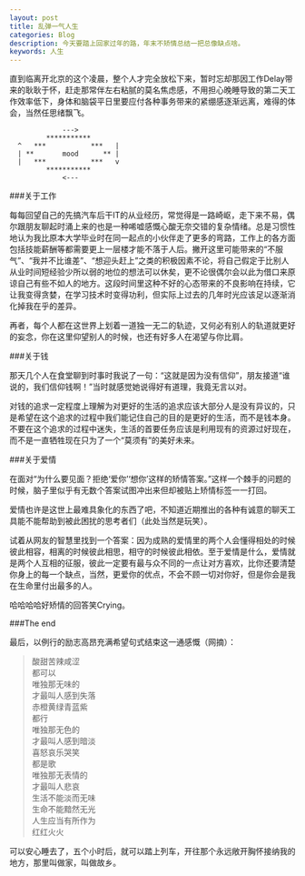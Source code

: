 ```yaml
---
layout: post
title: 乱弹一气人生
categories: Blog
description: 今天要踏上回家过年的路，年末不矫情总结一把总像缺点啥。
keywords: 人生
---
```


直到临离开北京的这个凌晨，整个人才完全放松下来，暂时忘却那因工作Delay带来的耿耿于怀，赶走那常伴左右粘腻的莫名焦虑感，不用担心晚睡导致的第二天工作效率低下，身体和脑袋平日里要应付各种事务带来的紧绷感逐渐远离，难得的体会，当然任思绪飘飞。

```
             ---> 
         ***********    
  ^   ***           ***   |
  | **       mood      ** |
  |   ***           ***   v
         ***********       
             <---
```

###关于工作

每每回望自己的先搞汽车后干IT的从业经历，常觉得是一路崎岖，走下来不易，偶尔跟朋友聊起时涌上来的也是一种唏嘘感慨心酸无奈交错的复杂情绪。总是习惯性地认为我比原本大学毕业时在同一起点的小伙伴走了更多的弯路，工作上的各方面包括技能薪酬等都需要更上一层楼才能不落于人后。撇开这里可能带来的“不服气”、“我并不比谁差”、“想迎头赶上”之类的积极因素不论，将自己假定于比别人从业时间短经验少所以弱的地位的想法可以休矣，更不论很偶尔会以此为借口来原谅自己有些不如人的地方。这段时间里这种不好的心态带来的不良影响在持续，它让我变得贪婪，在学习技术时变得功利，但实际上过去的几年时光应该足以逐渐消化掉我在乎的差异。

再者，每个人都在这世界上划着一道独一无二的轨迹，又何必有别人的轨道就更好的妄念，你在这里仰望别人的时候，也还有好多人在渴望与你比肩。

###关于钱

那天几个人在食堂聊到时事时我说了一句：“这就是因为没有信仰”，朋友接道“谁说的，我们信仰钱啊！”当时就感觉她说得好有道理，我竟无言以对。

对钱的追求一定程度上理解为对更好的生活的追求应该大部分人是没有异议的，只是希望在这个追求的过程中我们能记住自己的目的是更好的生活，而不是钱本身。不要在这个追求的过程中迷失，生活的首要任务应该是利用现有的资源过好现在，而不是一直牺牲现在只为了一个“莫须有”的美好未来。

###关于爱情

在面对“为什么要见面？拒绝‘爱你’‘想你’这样的矫情答案。”这样一个棘手的问题的时候，脑子里似乎有无数个答案试图冲出来但却被贴上矫情标签一一打回。

爱情也许是这世上最难具象化的东西了吧，不知道近期推出的各种有诚意的聊天工具能不能帮助到被此困扰的思考者们（此处当然是玩笑）。

试着从网友的智慧里找到一个答案：因为成熟的爱情里的两个人会懂得相处的时候彼此相容，相离的时候彼此相思，相守的时候彼此相依。至于爱情是什么，爱情就是两个人互相的征服，彼此一定要有最与众不同的一点让对方喜欢，比你还要清楚你身上的每一个缺点，当然，更爱你的优点，不会不顾一切对你好，但是你会是我在生命里付出最多的人。

哈哈哈哈好矫情的回答笑Crying。

###The end

最后，以例行的励志高昂充满希望句式结束这一通感慨（网摘）：

> 酸甜苦辣咸涩  
> 都可以  
> 唯独那无味的  
> 才最叫人感到失落  
> 赤橙黄绿青蓝紫  
> 都行  
> 唯独那无色的  
> 才最叫人感到暗淡  
> 喜怒哀乐哭笑  
> 都是歌  
> 唯独那无表情的  
> 才最叫人悲哀  
> 生活不能淡而无味  
> 生命不能黯然无光  
> 人生应当有所作为  
> 红红火火

可以安心睡去了，五个小时后，就可以踏上列车，开往那个永远敞开胸怀接纳我的地方，那里叫做家，叫做故乡。
